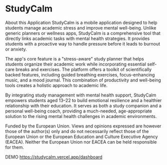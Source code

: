
# StudyCalm

About this Application
StudyCalm is a mobile application designed to help students manage academic stress and improve mental well-being. Unlike generic planners or wellness apps, StudyCalm is a comprehensive tool that directly links academic tasks with mental health strategies. It provides students with a proactive way to handle pressure before it leads to burnout or anxiety.

The app's core feature is a "stress-aware" study planner that helps students organize their academic work while incorporating essential self-care breaks and exercises. The platform offers a toolkit of scientifically backed features, including guided breathing exercises, focus-enhancing music, and a mood journal. This combination of productivity and well-being tools creates a holistic approach to academic life.

By integrating study management with mental health support, StudyCalm empowers students aged 13–22 to build emotional resilience and a healthier relationship with their education. It serves as both a study companion and a personal well-being coach, providing a much-needed, age-appropriate solution to the rising mental health challenges in academic environments.

Funded by the European Union. Views and opinions expressed are however those of the author(s) only and do not necessarily reflect those of the European Union or the European Education and Culture Executive Agency (EACEA). Neither the European Union nor EACEA can be held responsible for them.


DEMO
https://studycalm.vercel.app/dashboard
